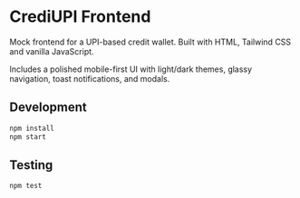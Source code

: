 # CrediUPI Frontend

Mock frontend for a UPI-based credit wallet. Built with HTML, Tailwind CSS and vanilla JavaScript.

Includes a polished mobile-first UI with light/dark themes, glassy navigation, toast notifications, and modals.

## Development

```sh
npm install
npm start
```

## Testing

```sh
npm test
```
